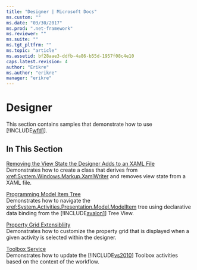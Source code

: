 ```yaml
---
title: "Designer | Microsoft Docs"
ms.custom: ""
ms.date: "03/30/2017"
ms.prod: ".net-framework"
ms.reviewer: ""
ms.suite: ""
ms.tgt_pltfrm: ""
ms.topic: "article"
ms.assetid: bf28aae3-ddfb-4a86-b55d-1957f08c4e10
caps.latest.revision: 4
author: "Erikre"
ms.author: "erikre"
manager: "erikre"
---
```

# Designer
This section contains samples that demonstrate how to use [!INCLUDE[wfd1](../../../../includes/wfd1-md.md)].  
  
## In This Section  
 [Removing the View State the Designer Adds to an XAML File](../../../../docs/framework/windows-workflow-foundation/samples/removing-the-view-state-the-designer-adds-to-an-xaml-file.md)  
 Demonstrates how to create a class that derives from <xref:System.Windows.Markup.XamlWriter> and removes view state from a XAML file.  
  
 [Programming Model Item Tree](../../../../docs/framework/windows-workflow-foundation/samples/programming-model-item-tree.md)  
 Demonstrates how to navigate the <xref:System.Activities.Presentation.Model.ModelItem> tree using declarative data binding from the [!INCLUDE[avalon1](../../../../includes/avalon1-md.md)] Tree View.  
  
 [Property Grid Extensibliity](../../../../docs/framework/windows-workflow-foundation/samples/property-grid-extensibliity.md)  
 Demonstrates how to customize the property grid that is displayed when a given activity is selected within the designer.  
  
 [Toolbox Service](../../../../docs/framework/windows-workflow-foundation/samples/toolbox-service.md)  
 Demonstrates how to update the [!INCLUDE[vs2010](../../../../includes/vs2010-md.md)] Toolbox activities based on the context of the workflow.